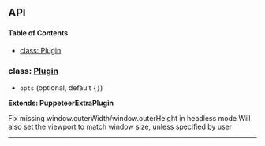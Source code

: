 ## API

<!-- Generated by documentation.js. Update this documentation by updating the source code. -->

#### Table of Contents

- [class: Plugin](#class-plugin)

### class: [Plugin](https://github.com/berstend/puppeteer-extra/blob/7a9082f9837f2403099e2181d639aa0065c51ba9/packages/puppeteer-extra-plugin-stealth/evasions/window.outerdimensions/index.js#L9-L40)

- `opts` (optional, default `{}`)

**Extends: PuppeteerExtraPlugin**

Fix missing window.outerWidth/window.outerHeight in headless mode
Will also set the viewport to match window size, unless specified by user

---
